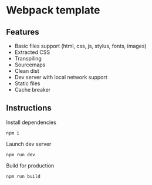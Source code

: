 # Webpack template

## Features
- Basic files support (html, css, js, stylus, fonts, images)
- Extracted CSS
- Transpiling
- Sourcemaps
- Clean dist
- Dev server with local network support
- Static files
- Cache breaker

## Instructions

Install dependencies

```
npm i
```

Launch dev server

```
npm run dev
```

Build for production

```
npm run build
```